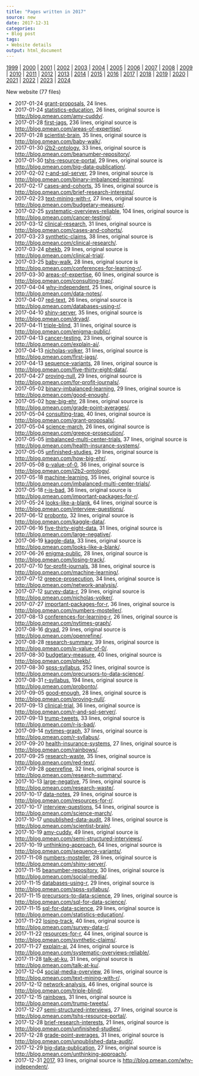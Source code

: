 ```yaml
---
title: "Pages written in 2017"
source: new
date: 2017-12-31
categories:
- Blog post
tags:
- Website details
output: html_document
---
```

 
[1999](http://new.pmean.com/1999/) | [2000](http://new.pmean.com/2000/) | [2001](http://new.pmean.com/2001/) | [2002](http://new.pmean.com/2002/) | [2003](http://new.pmean.com/2003/) | [2004](http://new.pmean.com/2004/) | [2005](http://new.pmean.com/2005/) | [2006](http://new.pmean.com/2006/) | [2007](http://new.pmean.com/2007/) | [2008](http://new.pmean.com/2008/) | [2009](http://new.pmean.com/2009/) | [2010](http://new.pmean.com/2010/) | [2011](http://new.pmean.com/2011/) | [2012](http://new.pmean.com/2012/) | [2013](http://new.pmean.com/2013/) | [2014](http://new.pmean.com/2014/) | [2015](http://new.pmean.com/2015/) | [2016](http://new.pmean.com/2016/) | [2017](http://new.pmean.com/2017/) | [2018](http://new.pmean.com/2018/) | [2019](http://new.pmean.com/2019/) | [2020](http://new.pmean.com/2020/) | [2021](http://new.pmean.com/2021/) | [2022](http://new.pmean.com/2022/) | [2023](http://new.pmean.com/2023/) | [2024](http://new.pmean.com/2024/)
 
New website (77 files)
 
+ 2017-01-24 [grant-proposals](http://new.pmean.com/grant-proposals/),  24 lines.  
+ 2017-01-24 [statistics-education](http://new.pmean.com/statistics-education/),  26 lines, original source is http://blog.pmean.com/amy-cuddy/.  
+ 2017-01-28 [first-jags](http://new.pmean.com/first-jags/),  236 lines, original source is http://blog.pmean.com/areas-of-expertise/.  
+ 2017-01-28 [scientist-brain](http://new.pmean.com/scientist-brain/),  35 lines, original source is http://blog.pmean.com/baby-walk/.  
+ 2017-01-30 [i2b2-ontology](http://new.pmean.com/i2b2-ontology/),  33 lines, original source is http://blog.pmean.com/beanumber-repository/.  
+ 2017-01-30 [tshs-resource-portal](http://new.pmean.com/tshs-resource-portal/),  29 lines, original source is http://blog.pmean.com/big-data-publication/.  
+ 2017-02-02 [r-and-sql-server](http://new.pmean.com/r-and-sql-server/),  29 lines, original source is http://blog.pmean.com/binary-imbalanced-learning/.  
+ 2017-02-17 [cases-and-cohorts](http://new.pmean.com/cases-and-cohorts/),  35 lines, original source is http://blog.pmean.com/brief-research-interests/.  
+ 2017-02-23 [text-mining-with-r](http://new.pmean.com/text-mining-with-r/),  27 lines, original source is http://blog.pmean.com/budgetary-measure/.  
+ 2017-02-25 [systematic-overviews-reliable](http://new.pmean.com/systematic-overviews-reliable/),  104 lines, original source is http://blog.pmean.com/cancer-testing/.  
+ 2017-03-12 [clinical-research](http://new.pmean.com/clinical-research/),  31 lines, original source is http://blog.pmean.com/cases-and-cohorts/.  
+ 2017-03-23 [synthetic-claims](http://new.pmean.com/synthetic-claims/),  38 lines, original source is http://blog.pmean.com/clinical-research/.  
+ 2017-03-24 [phekb](http://new.pmean.com/phekb/),  29 lines, original source is http://blog.pmean.com/clinical-trial/.  
+ 2017-03-25 [baby-walk](http://new.pmean.com/baby-walk/),  28 lines, original source is http://blog.pmean.com/conferences-for-learning-r/.  
+ 2017-03-30 [areas-of-expertise](http://new.pmean.com/areas-of-expertise/),  60 lines, original source is http://blog.pmean.com/consulting-trap/.  
+ 2017-04-04 [why-independent](http://new.pmean.com/why-independent/),  25 lines, original source is http://blog.pmean.com/data-notes/.  
+ 2017-04-07 [red-text](http://new.pmean.com/red-text/),  26 lines, original source is http://blog.pmean.com/databases-using-r/.  
+ 2017-04-10 [shiny-server](http://new.pmean.com/shiny-server/),  35 lines, original source is http://blog.pmean.com/dryad/.  
+ 2017-04-11 [triple-blind](http://new.pmean.com/triple-blind/),  31 lines, original source is http://blog.pmean.com/enigma-public/.  
+ 2017-04-13 [cancer-testing](http://new.pmean.com/cancer-testing/),  23 lines, original source is http://blog.pmean.com/explain-ai/.  
+ 2017-04-13 [nicholas-volker](http://new.pmean.com/nicholas-volker/),  31 lines, original source is http://blog.pmean.com/first-jags/.  
+ 2017-04-13 [sequence-variants](http://new.pmean.com/sequence-variants/),  28 lines, original source is http://blog.pmean.com/five-thirty-eight-data/.  
+ 2017-04-27 [proving-null](http://new.pmean.com/proving-null/),  29 lines, original source is http://blog.pmean.com/for-profit-journals/.  
+ 2017-05-02 [binary-imbalanced-learning](http://new.pmean.com/binary-imbalanced-learning/),  29 lines, original source is http://blog.pmean.com/good-enough/.  
+ 2017-05-02 [how-big-ehr](http://new.pmean.com/how-big-ehr/),  28 lines, original source is http://blog.pmean.com/grade-point-averages/.  
+ 2017-05-04 [consulting-trap](http://new.pmean.com/consulting-trap/),  40 lines, original source is http://blog.pmean.com/grant-proposals/.  
+ 2017-05-04 [science-march](http://new.pmean.com/science-march/),  26 lines, original source is http://blog.pmean.com/greece-prosecution/.  
+ 2017-05-05 [imbalanced-multi-center-trials](http://new.pmean.com/imbalanced-multi-center-trials/),  37 lines, original source is http://blog.pmean.com/health-insurance-systems/.  
+ 2017-05-05 [unfinished-studies](http://new.pmean.com/unfinished-studies/),  29 lines, original source is http://blog.pmean.com/how-big-ehr/.  
+ 2017-05-08 [p-value-of-0](http://new.pmean.com/p-value-of-0/),  36 lines, original source is http://blog.pmean.com/i2b2-ontology/.  
+ 2017-05-18 [machine-learning](http://new.pmean.com/machine-learning/),  35 lines, original source is http://blog.pmean.com/imbalanced-multi-center-trials/.  
+ 2017-05-18 [r-is-bad](http://new.pmean.com/r-is-bad/),  36 lines, original source is http://blog.pmean.com/important-packages-for-r/.  
+ 2017-05-24 [looks-like-a-blank](http://new.pmean.com/looks-like-a-blank/),  64 lines, original source is http://blog.pmean.com/interview-questions/.  
+ 2017-06-12 [probonto](http://new.pmean.com/probonto/),  32 lines, original source is http://blog.pmean.com/kaggle-data/.  
+ 2017-06-16 [five-thirty-eight-data](http://new.pmean.com/five-thirty-eight-data/),  31 lines, original source is http://blog.pmean.com/large-negative/.  
+ 2017-06-19 [kaggle-data](http://new.pmean.com/kaggle-data/),  33 lines, original source is http://blog.pmean.com/looks-like-a-blank/.  
+ 2017-06-26 [enigma-public](http://new.pmean.com/enigma-public/),  28 lines, original source is http://blog.pmean.com/losing-track/.  
+ 2017-07-10 [for-profit-journals](http://new.pmean.com/for-profit-journals/),  38 lines, original source is http://blog.pmean.com/machine-learning/.  
+ 2017-07-12 [greece-prosecution](http://new.pmean.com/greece-prosecution/),  34 lines, original source is http://blog.pmean.com/network-analysis/.  
+ 2017-07-12 [survey-data-r](http://new.pmean.com/survey-data-r/),  29 lines, original source is http://blog.pmean.com/nicholas-volker/.  
+ 2017-07-27 [important-packages-for-r](http://new.pmean.com/important-packages-for-r/),  36 lines, original source is http://blog.pmean.com/numbers-mosteller/.  
+ 2017-08-13 [conferences-for-learning-r](http://new.pmean.com/conferences-for-learning-r/),  26 lines, original source is http://blog.pmean.com/nytimes-graph/.  
+ 2017-08-16 [dryad](http://new.pmean.com/dryad/),  29 lines, original source is http://blog.pmean.com/openrefine/.  
+ 2017-08-28 [research-summary](http://new.pmean.com/research-summary/),  39 lines, original source is http://blog.pmean.com/p-value-of-0/.  
+ 2017-08-30 [budgetary-measure](http://new.pmean.com/budgetary-measure/),  40 lines, original source is http://blog.pmean.com/phekb/.  
+ 2017-08-30 [spss-syllabus](http://new.pmean.com/spss-syllabus/),  252 lines, original source is http://blog.pmean.com/precursors-to-data-science/.  
+ 2017-08-31 [r-syllabus](http://new.pmean.com/r-syllabus/),  194 lines, original source is http://blog.pmean.com/probonto/.  
+ 2017-09-05 [good-enough](http://new.pmean.com/good-enough/),  28 lines, original source is http://blog.pmean.com/proving-null/.  
+ 2017-09-13 [clinical-trial](http://new.pmean.com/clinical-trial/),  36 lines, original source is http://blog.pmean.com/r-and-sql-server/.  
+ 2017-09-13 [trump-tweets](http://new.pmean.com/trump-tweets/),  33 lines, original source is http://blog.pmean.com/r-is-bad/.  
+ 2017-09-14 [nytimes-graph](http://new.pmean.com/nytimes-graph/),  37 lines, original source is http://blog.pmean.com/r-syllabus/.  
+ 2017-09-20 [health-insurance-systems](http://new.pmean.com/health-insurance-systems/),  27 lines, original source is http://blog.pmean.com/rainbows/.  
+ 2017-09-25 [research-waste](http://new.pmean.com/research-waste/),  35 lines, original source is http://blog.pmean.com/red-text/.  
+ 2017-09-28 [openrefine](http://new.pmean.com/openrefine/),  32 lines, original source is http://blog.pmean.com/research-summary/.  
+ 2017-10-13 [large-negative](http://new.pmean.com/large-negative/),  75 lines, original source is http://blog.pmean.com/research-waste/.  
+ 2017-10-17 [data-notes](http://new.pmean.com/data-notes/),  29 lines, original source is http://blog.pmean.com/resources-for-r/.  
+ 2017-10-17 [interview-questions](http://new.pmean.com/interview-questions/),  54 lines, original source is http://blog.pmean.com/science-march/.  
+ 2017-10-17 [unpublished-data-audit](http://new.pmean.com/unpublished-data-audit/),  28 lines, original source is http://blog.pmean.com/scientist-brain/.  
+ 2017-10-19 [amy-cuddy](http://new.pmean.com/amy-cuddy/),  49 lines, original source is http://blog.pmean.com/semi-structured-interviews/.  
+ 2017-10-19 [unthinking-approach](http://new.pmean.com/unthinking-approach/),  64 lines, original source is http://blog.pmean.com/sequence-variants/.  
+ 2017-11-08 [numbers-mosteller](http://new.pmean.com/numbers-mosteller/),  28 lines, original source is http://blog.pmean.com/shiny-server/.  
+ 2017-11-15 [beanumber-repository](http://new.pmean.com/beanumber-repository/),  30 lines, original source is http://blog.pmean.com/social-media/.  
+ 2017-11-15 [databases-using-r](http://new.pmean.com/databases-using-r/),  29 lines, original source is http://blog.pmean.com/spss-syllabus/.  
+ 2017-11-15 [precursors-to-data-science](http://new.pmean.com/precursors-to-data-science/),  29 lines, original source is http://blog.pmean.com/sql-for-data-science/.  
+ 2017-11-15 [sql-for-data-science](http://new.pmean.com/sql-for-data-science/),  29 lines, original source is http://blog.pmean.com/statistics-education/.  
+ 2017-11-22 [losing-track](http://new.pmean.com/losing-track/),  40 lines, original source is http://blog.pmean.com/survey-data-r/.  
+ 2017-11-22 [resources-for-r](http://new.pmean.com/resources-for-r/),  44 lines, original source is http://blog.pmean.com/synthetic-claims/.  
+ 2017-11-27 [explain-ai](http://new.pmean.com/explain-ai/),  24 lines, original source is http://blog.pmean.com/systematic-overviews-reliable/.  
+ 2017-11-28 [talk-at-ku](http://new.pmean.com/talk-at-ku/),  31 lines, original source is http://blog.pmean.com/talk-at-ku/.  
+ 2017-12-04 [social-media-overview](http://new.pmean.com/social-media-overview/),  26 lines, original source is http://blog.pmean.com/text-mining-with-r/.  
+ 2017-12-12 [network-analysis](http://new.pmean.com/network-analysis/),  46 lines, original source is http://blog.pmean.com/triple-blind/.  
+ 2017-12-15 [rainbows](http://new.pmean.com/rainbows/),  31 lines, original source is http://blog.pmean.com/trump-tweets/.  
+ 2017-12-27 [semi-structured-interviews](http://new.pmean.com/semi-structured-interviews/),  27 lines, original source is http://blog.pmean.com/tshs-resource-portal/.  
+ 2017-12-28 [brief-research-interests](http://new.pmean.com/brief-research-interests/),  21 lines, original source is http://blog.pmean.com/unfinished-studies/.  
+ 2017-12-28 [grade-point-averages](http://new.pmean.com/grade-point-averages/),  31 lines, original source is http://blog.pmean.com/unpublished-data-audit/.  
+ 2017-12-29 [big-data-publication](http://new.pmean.com/big-data-publication/),  27 lines, original source is http://blog.pmean.com/unthinking-approach/.  
+ 2017-12-31 [2017](http://new.pmean.com/2017/),  93 lines, original source is http://blog.pmean.com/why-independent/.
 
